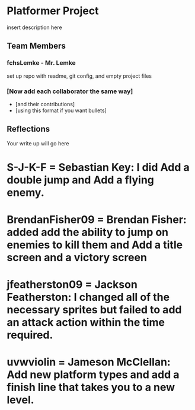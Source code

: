 # Platformer Project
insert description here


## Team Members
### fchsLemke - Mr. Lemke
set up repo with readme, git config, and empty project files
### [Now add each collaborator the same way]
* [and their contributions]
* [using this format if you want bullets]


## Reflections

Your write up will go here
# S-J-K-F = Sebastian Key: I did Add a double jump and Add a flying enemy.
# BrendanFisher09 = Brendan Fisher: added add the ability to jump on enemies to kill them and Add a title screen and a victory screen
# jfeatherston09 = Jackson Featherston: I changed all of the necessary sprites but failed to add an attack action within the time required.
# uvwviolin = Jameson McClellan: Add new platform types and add a finish line that takes you to a new level. 

